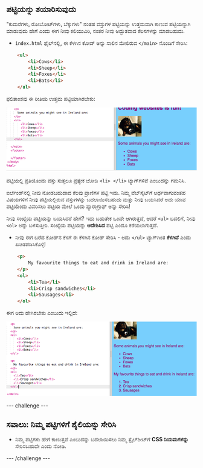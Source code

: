 ## ಪಟ್ಟಿಯನ್ನು ತಯಾರಿಸುವುದು

"ಕುದುರೆಗಳು, ರೋಬೋಟ್‌ಗಳು, ಬೆಕ್ಕುಗಳು" ನಂತಹ ವಸ್ತುಗಳ ಪಟ್ಟಿಯನ್ನು ಉತ್ತಮವಾಗಿ ಕಾಣುವ ಪಟ್ಟಿಯನ್ನಾಗಿ ಮಾಡುವುದು ಹೇಗೆ ಎಂದು ಈಗ ನೀವು ಕಲಿಯುವಿರಿ, ನಂತರ ನೀವು ಅದ್ಭುತವಾದ ಕೆಲಸಗಳನ್ನು ಮಾಡಬಹುದು.

- `index.html` ಫೈಲ್‌ನಲ್ಲಿ, ಈ ಕೆಳಗಿನ ಕೋಡ್ ಅನ್ನು ಸಾಲಿನ ಮೇಲಿರುವ `</main>` ನೊಂದಿಗೆ ಸೇರಿಸಿ:

```html
    <ul>
        <li>Cows</li>
        <li>Sheep</li>
        <li>Foxes</li>
        <li>Bats</li>
    </ul>
```

ಫಲಿತಾಂಶವು ಈ ರೀತಿಯ ಉತ್ತಮ ಪಟ್ಟಿಯಾಗಿರಬೇಕು:

![ಕ್ರಮವಿಲ್ಲದ ಪಟ್ಟಿ](images/egUnorderedList.png)

ಪಟ್ಟಿಯಲ್ಲಿ ಪ್ರತಿಯೊಂದು ವಸ್ತು ಸುತ್ತಲೂ ಪ್ರತ್ಯೇಕ ಜೋಡಿ `<li> </li>` ಟ್ಯಾಗ್‌ಗಳಿವೆ ಎಂಬುದನ್ನು ಗಮನಿಸಿ.

ಐರ್ಲೆಂಡ್‌ನಲ್ಲಿ ನೀವು ನೋಡಬಹುದಾದ ಕೆಲವು ಪ್ರಾಣಿಗಳ ಪಟ್ಟಿ ಇದು. ನಿಮ್ಮ ವೆಬ್‌ಸೈಟ್‌ಗೆ ಅರ್ಥವಾಗುವಂತಹ ವಿಷಯಗಳಿಗೆ ನೀವು ಪಟ್ಟಿಯಲ್ಲಿರುವ ವಸ್ತುಗಳನ್ನು ಬದಲಾಯಿಸಬಹುದು ಮತ್ತು ನೀವು ಬಯಸಿದರೆ ಅದು ಯಾವ ಪಟ್ಟಿಯೆಂದು ವಿವರಿಸಲು ಪಟ್ಟಿಯ ಮೇಲೆ ಒಂದು ಪ್ಯಾರಾಗ್ರಾಫ್ ಅನ್ನು ಸೇರಿಸಿ!

ನೀವು ಸಂಖ್ಯೆಯ ಪಟ್ಟಿಯನ್ನು ಬಯಸಿದರೆ ಹೇಗೆ? ಇದು ಬಹುತೇಕ ಒಂದೇ ಆಗಿರುತ್ತದೆ, ಆದರೆ `<ul>` ಬದಲಿಗೆ, ನೀವು `<ol>` ಅನ್ನು ಬಳಸುತ್ತೀರಿ. ಸಂಖ್ಯೆಯ ಪಟ್ಟಿಯನ್ನು **ಆದೇಶಿಸಿದ** ಪಟ್ಟಿ ಎಂದೂ ಕರೆಯಲಾಗುತ್ತದೆ.

- ನೀವು ಈಗ ಬರೆದ ಕೋಡ್‌ನ ಕೆಳಗೆ ಈ ಕೆಳಗಿನ ಕೋಡ್ ಸೇರಿಸಿ - ಅದು `</ul>` ಟ್ಯಾಗ್‌ಗಿಂತ **ಕೆಳಗಿದೆ** ಎಂದು ಖಚಿತಪಡಿಸಿಕೊಳ್ಳಿ!

```html
    <p>
        My favourite things to eat and drink in Ireland are:
    </p>
    <ol>
        <li>Tea</li>
        <li>Crisp sandwiches</li>
        <li>Sausages</li>
    </ol>
```

ಈಗ ಅದು ಹೇಗಿರಬೇಕು ಎಂಬುದು ಇಲ್ಲಿದೆ:

![ಆದೇಶ ಪಟ್ಟಿ](images/egOrderedList.png)

\--- challenge \---

## ಸವಾಲು: ನಿಮ್ಮ ಪಟ್ಟಿಗಳಿಗೆ ಶೈಲಿಯನ್ನು ಸೇರಿಸಿ

- ನಿಮ್ಮ ಪಟ್ಟಿಗಳು ಹೇಗೆ ಕಾಣುತ್ತವೆ ಎಂಬುದನ್ನು ಬದಲಾಯಿಸಲು ನಿಮ್ಮ ಸ್ಟೈಲ್‌ಶೀಟ್‌ಗೆ **CSS ನಿಯಮಗಳನ್ನು** ಸೇರಿಸಬಹುದೇ ಎಂದು ನೋಡಿ.

\--- /challenge \---